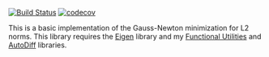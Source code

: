 [![Build Status](https://travis-ci.org/phillyfan1138/GaussNewton.svg?branch=master)](https://travis-ci.org/phillyfan1138/GaussNewton)
[![codecov](https://codecov.io/gh/phillyfan1138/GaussNewton/branch/master/graph/badge.svg)](https://codecov.io/gh/phillyfan1138/GaussNewton)

This is a basic implementation of the Gauss-Newton minimization for L2 norms.  This library requires the <a href="http://eigen.tuxfamily.org/index.php?title=Main_Page">Eigen</a> library and my [Functional Utilities](https://github.com/phillyfan1138/FunctionalUtilities) and [AutoDiff](https://github.com/phillyfan1138/AutoDiff) libraries.

